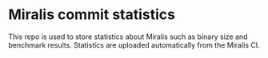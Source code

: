 # Miralis commit statistics

This repo is used to store statistics about Miralis such as binary size and benchmark results.
Statistics are uploaded automatically from the Miralis CI.
